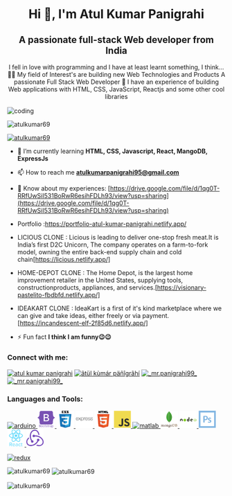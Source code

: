 <h1 align="center">Hi 👋, I'm Atul Kumar Panigrahi</h1>
<h2 align="center">A passionate full-stack Web developer from India</h2>
<p align="center">I fell in love with programming and I have at least learnt something, I think… 🤷‍♂️
                                 My field of Interest's are building new Web Technologies and Products
                                A passionate Full Stack Web Developer 🚀
                                I have an experience of building Web applications with
                                HTML, CSS, JavaScript, Reactjs and some other cool libraries</p>
                                

<img src="https://c.tenor.com/2uyENRmiUt0AAAAC/coding.gif" alt="coding" width="400" align="center"/>


<p align="left"> <img src="https://komarev.com/ghpvc/?username=atulkumar69&label=Profile%20views&color=0e75b6&style=flat" alt="atulkumar69" /> </p>

<p align="left"> <a href="https://github.com/ryo-ma/github-profile-trophy"><img src="https://github-profile-trophy.vercel.app/?username=atulkumar69" alt="atulkumar69" /></a> </p>

- 🌱 I’m currently learning **HTML, CSS, Javascript, React, MangoDB, ExpressJs**

- 📫 How to reach me **atulkumarpanigrahi95@gmail.com**

- 📄 Know about my experiences: [https://drive.google.com/file/d/1qg0T-RRfUwSiI531BoRwR6esihFDLh93/view?usp=sharing](https://drive.google.com/file/d/1qg0T-RRfUwSiI531BoRwR6esihFDLh93/view?usp=sharing)
- Portfolio :https://portfolio-atul-kumar-panigrahi.netlify.app/
- LICIOUS CLONE : Licious is leading to  deliver one-stop fresh meat.It is India’s first D2C Unicorn, The company operates on a farm-to-fork model, 
              owning the entire back-end supply chain and cold chain[https://licious.netlify.app/]
- HOME-DEPOT CLONE : The Home Depot, is the largest home improvement retailer in the United States, supplying tools, 
              constructionproducts, appliances, and services.[https://visionary-pastelito-fbdbfd.netlify.app/]     
- IDEAKART CLONE : IdeaKart is a first of it's kind marketplace where we can give and take ideas, either freely or via payment.[https://incandescent-elf-2f85d6.netlify.app/]

- ⚡ Fun fact **I think I am funny😉😉**

<h3 align="left">Connect with me:</h3>
<p align="left">
<a href="https://linkedin.com/in/atul kumar panigrahi" target="blank"><img align="center" src="https://raw.githubusercontent.com/rahuldkjain/github-profile-readme-generator/master/src/images/icons/Social/linked-in-alt.svg" alt="atul kumar panigrahi" height="30" width="40" /></a>
<a href="https://fb.com/ãtül kùmár päñîgrãhí" target="blank"><img align="center" src="https://raw.githubusercontent.com/rahuldkjain/github-profile-readme-generator/master/src/images/icons/Social/facebook.svg" alt="ãtül kùmár päñîgrãhí" height="30" width="40" /></a>
<a href="https://instagram.com/_mr.panigrahi99_" target="blank"><img align="center" src="https://raw.githubusercontent.com/rahuldkjain/github-profile-readme-generator/master/src/images/icons/Social/instagram.svg" alt="_mr.panigrahi99_" height="30" width="40" /></a>
  <a href="https://twitter.com/AtulkumarPanig1" target="blank"><img align="center" src="https://raw.githubusercontent.com/rahuldkjain/github-profile-readme-generator/master/src/images/icons/Social/twitter.svg" alt="_mr.panigrahi99_" height="30" width="40" /></a>
</p>

<h3 align="left">Languages and Tools:</h3>
<p align="left"> <a href="https://www.arduino.cc/" target="_blank" rel="noreferrer"> <img src="https://cdn.worldvectorlogo.com/logos/arduino-1.svg" alt="arduino" width="40" height="40"/> </a> <a href="https://getbootstrap.com" target="_blank" rel="noreferrer"> <img src="https://raw.githubusercontent.com/devicons/devicon/master/icons/bootstrap/bootstrap-plain-wordmark.svg" alt="bootstrap" width="40" height="40"/> </a> <a href="https://www.w3schools.com/css/" target="_blank" rel="noreferrer"> <img src="https://raw.githubusercontent.com/devicons/devicon/master/icons/css3/css3-original-wordmark.svg" alt="css3" width="40" height="40"/> </a> <a href="https://expressjs.com" target="_blank" rel="noreferrer"> <img src="https://raw.githubusercontent.com/devicons/devicon/master/icons/express/express-original-wordmark.svg" alt="express" width="40" height="40"/> </a> <a href="https://www.w3.org/html/" target="_blank" rel="noreferrer"> <img src="https://raw.githubusercontent.com/devicons/devicon/master/icons/html5/html5-original-wordmark.svg" alt="html5" width="40" height="40"/> </a> <a href="https://developer.mozilla.org/en-US/docs/Web/JavaScript" target="_blank" rel="noreferrer"> <img src="https://raw.githubusercontent.com/devicons/devicon/master/icons/javascript/javascript-original.svg" alt="javascript" width="40" height="40"/> </a> <a href="https://www.mathworks.com/" target="_blank" rel="noreferrer"> <img src="https://upload.wikimedia.org/wikipedia/commons/2/21/Matlab_Logo.png" alt="matlab" width="40" height="40"/> </a> <a href="https://www.mongodb.com/" target="_blank" rel="noreferrer"> <img src="https://raw.githubusercontent.com/devicons/devicon/master/icons/mongodb/mongodb-original-wordmark.svg" alt="mongodb" width="40" height="40"/> </a> <a href="https://nodejs.org" target="_blank" rel="noreferrer"> <img src="https://raw.githubusercontent.com/devicons/devicon/master/icons/nodejs/nodejs-original-wordmark.svg" alt="nodejs" width="40" height="40"/> </a> <a href="https://www.photoshop.com/en" target="_blank" rel="noreferrer"> <img src="https://raw.githubusercontent.com/devicons/devicon/master/icons/photoshop/photoshop-line.svg" alt="photoshop" width="40" height="40"/> </a> <a href="https://reactjs.org/" target="_blank" rel="noreferrer"> <img src="https://raw.githubusercontent.com/devicons/devicon/master/icons/react/react-original-wordmark.svg" alt="react" width="40" height="40"/> </a> <a href="https://redux.js.org" target="_blank" rel="noreferrer"> <img src="https://raw.githubusercontent.com/devicons/devicon/master/icons/redux/redux-original.svg" alt="redux" width="40" height="40"/> </a> </p> <a href="https://www.typescriptlang.org/" target="_blank" rel="noreferrer"> <img src="https://iconape.com/wp-content/png_logo_vector/typescript.png" alt="redux" width="40" height="40"/> </a> </p>

<p><img align="left" src="https://github-readme-stats.vercel.app/api/top-langs?username=atulkumar69&show_icons=true&locale=en&layout=compact" alt="atulkumar69" /></p>

<p>&nbsp;<img align="center" src="https://github-readme-stats.vercel.app/api?username=atulkumar69&show_icons=true&locale=en" alt="atulkumar69" /></p>

<p><img align="center" src="https://github-readme-streak-stats.herokuapp.com/?user=atulkumar69&" alt="atulkumar69" /></p>
